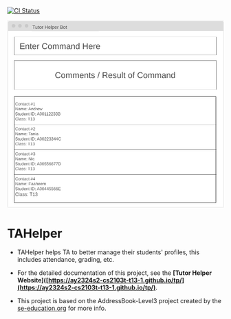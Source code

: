 [![CI Status](https://github.com/AY2324S2-CS2103T-T13-1/tp/actions/workflows/gradle.yml/badge.svg)](https://github.com/AY2324S2-CS2103T-T13-1/tp/actions)

![Ui](docs/images/Ui.png)

# TAHelper

* TAHelper helps TA to better manage their students' profiles, this includes attendance, grading, etc.

* For the detailed documentation of this project, see the **[Tutor Helper Website]([https://ay2324s2-cs2103t-t13-1.github.io/tp/](https://ay2324s2-cs2103t-t13-1.github.io/tp/)**.
* This project is based on the AddressBook-Level3 project created by the [se-education.org](https://se-education.org#https://se-education.org/#contributing) for more info.
